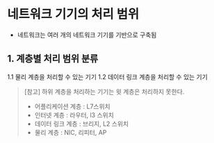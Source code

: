 # 네트워크 기기의 처리 범위
- 네트워크는 여러 개의 네트워크 기기를 기반으로 구축됨
## 1. 계층별 처리 범위 분류

1.1 물리 계층을 처리할 수 있는 기기
1.2 데이터 링크 계층을 처리할 수 있는 기기

> [참고] 하위 계층을 처리하는 기기는 윗 계층은 처리하지 못한다.
> - 어플리케이션 계층 :  L7스위치
> - 인터넷 계층 : 라우터, l3 스위치
> - 데이터 링크 계층 : 브리지, L2 스위치
> - 물리 계층 : NIC, 리피터, AP
